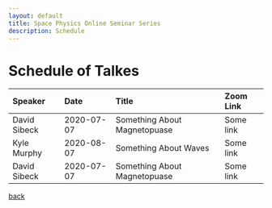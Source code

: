 ```yaml
---
layout: default
title: Space Physics Online Seminar Series
description: Schedule
---
```


# Schedule of Talkes

| Speaker | Date | Title | Zoom Link |
|:--------|:-----|:------|:----------|
| David Sibeck | 2020-07-07 | Something About Magnetopuase | Some link |
| Kyle Murphy | 2020-08-07 | Something About Waves | Some link |
| David Sibeck | 2020-07-07 | Something About Magnetopuase | Some link |


[back](./)
